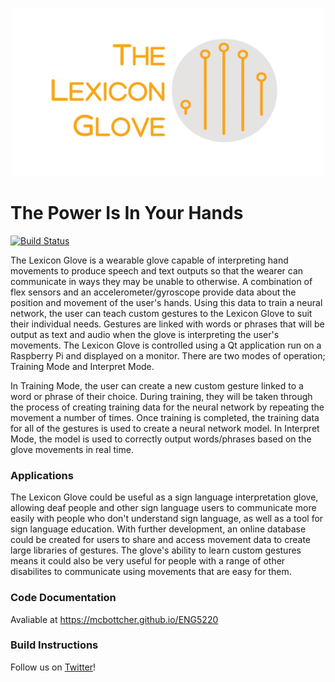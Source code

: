 <p align="center">
  <img height="269" width="500" src="https://github.com/mcbottcher/ENG5220/blob/master/images/logo_with_text-1.png">
</p>

# The Power Is In Your Hands

[![Build Status](https://travis-ci.com/mcbottcher/ENG5220.svg?branch=master)](https://travis-ci.com/mcbottcher/ENG5220)

The Lexicon Glove is a wearable glove capable of interpreting hand movements to produce speech and text outputs so that the wearer can communicate in ways they may be unable to otherwise. A combination of flex sensors and an accelerometer/gyroscope provide data about the position and movement of the user's hands. Using this data to train a neural network, the user can teach custom gestures to the Lexicon Glove to suit their individual needs. Gestures are linked with words or phrases that will be output as text and audio when the glove is interpreting the user's movements. The Lexicon Glove is controlled using a Qt application run on a Raspberry Pi and displayed on a monitor. There are two modes of operation; Training Mode and Interpret Mode.

In Training Mode, the user can create a new custom gesture linked to a word or phrase of their choice. During training, they will be taken through the process of creating training data for the neural network by repeating the movement a number of times. Once training is completed, the training data for all of the gestures is used to create a neural network model. In Interpret Mode, the model is used to correctly output words/phrases based on the glove movements in real time.

### Applications
The Lexicon Glove could be useful as a sign language interpretation glove, allowing deaf people and other sign language users to communicate more easily with people who don't understand sign language, as well as a tool for sign language education. With further development, an online database could be created for users to share and access movement data to create large libraries of gestures. The glove's ability to learn custom gestures means it could also be very useful for people with a range of other disabilites to communicate using movements that are easy for them.

### Code Documentation
Avaliable at https://mcbottcher.github.io/ENG5220


### Build Instructions



Follow us on [Twitter](https://twitter.com/GloveLexicon)! 
